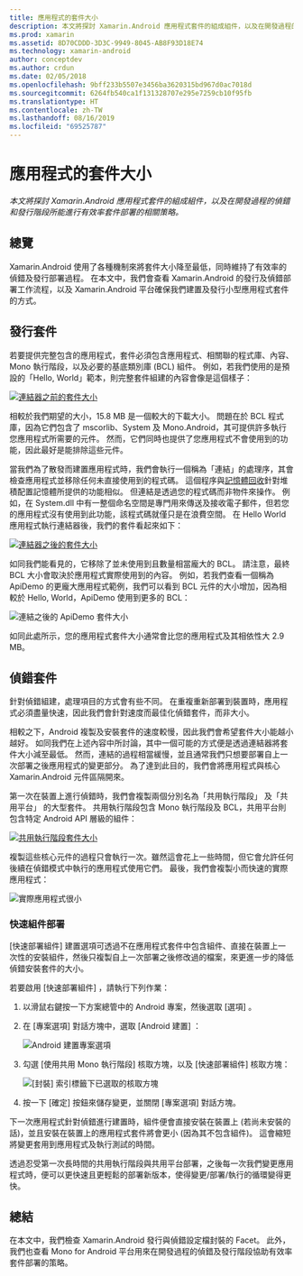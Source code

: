 ```yaml
---
title: 應用程式的套件大小
description: 本文將探討 Xamarin.Android 應用程式套件的組成組件，以及在開發過程的偵錯和發行階段所能進行有效率套件部署的相關策略。
ms.prod: xamarin
ms.assetid: 8D70CDDD-3D3C-9949-8045-AB8F93D18E74
ms.technology: xamarin-android
author: conceptdev
ms.author: crdun
ms.date: 02/05/2018
ms.openlocfilehash: 9bff233b5507e3456ba3620315bd967d0ac7018d
ms.sourcegitcommit: 6264fb540ca1f131328707e295e7259cb10f95fb
ms.translationtype: HT
ms.contentlocale: zh-TW
ms.lasthandoff: 08/16/2019
ms.locfileid: "69525787"
---
```

# <a name="application-package-size"></a>應用程式的套件大小

_本文將探討 Xamarin.Android 應用程式套件的組成組件，以及在開發過程的偵錯和發行階段所能進行有效率套件部署的相關策略。_


## <a name="overview"></a>總覽

Xamarin.Android 使用了各種機制來將套件大小降至最低，同時維持了有效率的偵錯及發行部署過程。 在本文中，我們會查看 Xamarin.Android 的發行及偵錯部署工作流程，以及 Xamarin.Android 平台確保我們建置及發行小型應用程式套件的方式。


## <a name="release-packages"></a>發行套件

若要提供完整包含的應用程式，套件必須包含應用程式、相關聯的程式庫、內容、Mono 執行階段，以及必要的基底類別庫 (BCL) 組件。 例如，若我們使用的是預設的「Hello, World」範本，則完整套件組建的內容會像是這個樣子：

[![連結器之前的套件大小](app-package-size-images/hello-world-package-size-before-linker.png)](app-package-size-images/hello-world-package-size-before-linker.png#lightbox)

相較於我們期望的大小，15.8 MB 是一個較大的下載大小。 問題在於 BCL 程式庫，因為它們包含了 mscorlib、System 及 Mono.Android，其可提供許多執行您應用程式所需要的元件。 然而，它們同時也提供了您應用程式不會使用到的功能，因此最好是能排除這些元件。

當我們為了散發而建置應用程式時，我們會執行一個稱為「連結」的處理序，其會檢查應用程式並移除任何未直接使用到的程式碼。 這個程序與[記憶體回收](~/android/internals/garbage-collection.md)針對堆積配置記憶體所提供的功能相似。 但連結是透過您的程式碼而非物件來操作。 例如，在 System.dll 中有一整個命名空間是專門用來傳送及接收電子郵件，但若您的應用程式沒有使用到此功能，該程式碼就僅只是在浪費空間。 在 Hello World 應用程式執行連結器後，我們的套件看起來如下：

[![連結器之後的套件大小](app-package-size-images/hello-world-package-size-after-linker.png)](app-package-size-images/hello-world-package-size-after-linker.png#lightbox)

如同我們能看見的，它移除了並未使用到且數量相當龐大的 BCL。 請注意，最終 BCL 大小會取決於應用程式實際使用到的內容。 例如，若我們查看一個稱為 ApiDemo 的更龐大應用程式範例，我們可以看到 BCL 元件的大小增加，因為相較於 Hello, World，ApiDemo 使用到更多的 BCL：

![連結之後的 ApiDemo 套件大小](app-package-size-images/api-demo-package-size-after-linker.png)

如同此處所示，您的應用程式套件大小通常會比您的應用程式及其相依性大 2.9 MB。


## <a name="debug-packages"></a>偵錯套件

針對偵錯組建，處理項目的方式會有些不同。 在重複重新部署到裝置時，應用程式必須盡量快速，因此我們會針對速度而最佳化偵錯套件，而非大小。

相較之下，Android 複製及安裝套件的速度較慢，因此我們會希望套件大小能越小越好。 如同我們在上述內容中所討論，其中一個可能的方式便是透過連結器將套件大小減至最低。 然而，連結的過程相當緩慢，並且通常我們只想要部署自上一次部署之後應用程式的變更部分。 為了達到此目的，我們會將應用程式與核心 Xamarin.Android 元件區隔開來。

第一次在裝置上進行偵錯時，我們會複製兩個分別名為「共用執行階段」  及「共用平台」  的大型套件。 共用執行階段包含 Mono 執行階段及 BCL，共用平台則包含特定 Android API 層級的組件：

[![共用執行階段套件大小](app-package-size-images/shared-runtime-package-size.png)](app-package-size-images/shared-runtime-package-size.png#lightbox)

複製這些核心元件的過程只會執行一次。雖然這會花上一些時間，但它會允許任何後續在偵錯模式中執行的應用程式使用它們。 最後，我們會複製小而快速的實際應用程式：

![實際應用程式很小](app-package-size-images/hello-world-debug-application-no-link.png)

### <a name="fast-assembly-deployment"></a>快速組件部署

[快速部署組件]  建置選項可透過不在應用程式套件中包含組件、直接在裝置上一次性的安裝組件，然後只複製自上一次部署之後修改過的檔案，來更進一步的降低偵錯安裝套件的大小。

若要啟用 [快速部署組件]  ，請執行下列作業：

1. 以滑鼠右鍵按一下方案總管中的 Android 專案，然後選取 [選項]  。

2. 在 [專案選項] 對話方塊中，選取 [Android 建置]  ：  

    ![Android 建置專案選項](app-package-size-images/fastdev0.png)

3. 勾選 [使用共用 Mono 執行階段]  核取方塊，以及 [快速部署組件]  核取方塊：  

    ![[封裝] 索引標籤下已選取的核取方塊](app-package-size-images/fastdev.png)

4. 按一下 [確定]  按鈕來儲存變更，並關閉 [專案選項] 對話方塊。


下一次應用程式針對偵錯進行建置時，組件便會直接安裝在裝置上 (若尚未安裝的話)，並且安裝在裝置上的應用程式套件將會更小 (因為其不包含組件)。 這會縮短將變更套用到應用程式及執行測試的時間。

透過忍受第一次長時間的共用執行階段與共用平台部署，之後每一次我們變更應用程式時，便可以更快速且更輕鬆的部署新版本，使得變更/部署/執行的循環變得更快。


## <a name="summary"></a>總結

在本文中，我們檢查 Xamarin.Android 發行與偵錯設定檔封裝的 Facet。 此外，我們也查看 Mono for Android 平台用來在開發過程的偵錯及發行階段協助有效率套件部署的策略。
